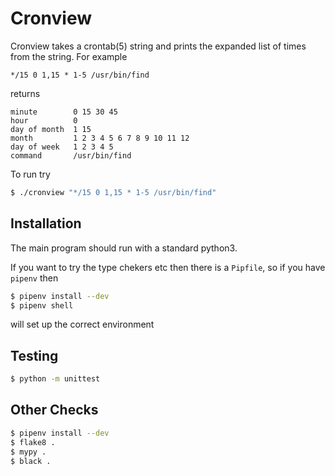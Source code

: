 # Cronview

Cronview takes a crontab(5) string and prints the expanded list of times from the string.
For example
```
*/15 0 1,15 * 1-5 /usr/bin/find
```
returns 
```
minute        0 15 30 45
hour          0
day of month  1 15
month         1 2 3 4 5 6 7 8 9 10 11 12
day of week   1 2 3 4 5
command       /usr/bin/find
```

To run try

```bash
$ ./cronview "*/15 0 1,15 * 1-5 /usr/bin/find"
```

## Installation

The main program should run with a standard python3.

If you want to try the type chekers etc then there is a `Pipfile`, so if you have `pipenv` then

```bash
$ pipenv install --dev
$ pipenv shell
```
will set up the correct environment

## Testing 

```bash
$ python -m unittest
```

## Other Checks

```bash
$ pipenv install --dev
$ flake8 .
$ mypy .
$ black .
```